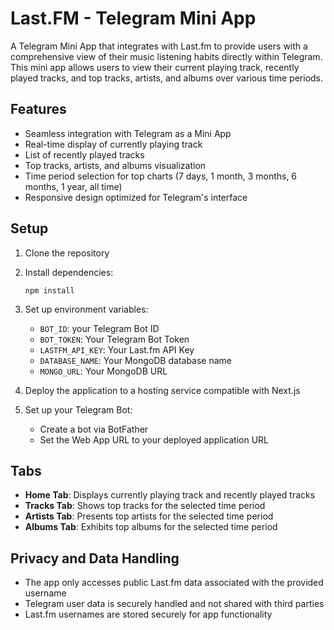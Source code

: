 # Last.FM - Telegram Mini App

A Telegram Mini App that integrates with Last.fm to provide users with a comprehensive view of their music listening habits directly within Telegram. This mini app allows users to view their current playing track, recently played tracks, and top tracks, artists, and albums over various time periods.

## Features

- Seamless integration with Telegram as a Mini App
- Real-time display of currently playing track
- List of recently played tracks
- Top tracks, artists, and albums visualization
- Time period selection for top charts (7 days, 1 month, 3 months, 6 months, 1 year, all time)
- Responsive design optimized for Telegram's interface

## Setup

1. Clone the repository
2. Install dependencies:
   ```
   npm install
   ```
3. Set up environment variables:
   - `BOT_ID`: your Telegram Bot ID 
   - `BOT_TOKEN`: Your Telegram Bot Token
   - `LASTFM_API_KEY`: Your Last.fm API Key
   - `DATABASE_NAME`: Your MongoDB database name
   - `MONGO_URL`: Your MongoDB URL

4. Deploy the application to a hosting service compatible with Next.js

5. Set up your Telegram Bot:
   - Create a bot via BotFather
   - Set the Web App URL to your deployed application URL

## Tabs

- **Home Tab**: Displays currently playing track and recently played tracks
- **Tracks Tab**: Shows top tracks for the selected time period
- **Artists Tab**: Presents top artists for the selected time period
- **Albums Tab**: Exhibits top albums for the selected time period

## Privacy and Data Handling

- The app only accesses public Last.fm data associated with the provided username
- Telegram user data is securely handled and not shared with third parties
- Last.fm usernames are stored securely for app functionality
